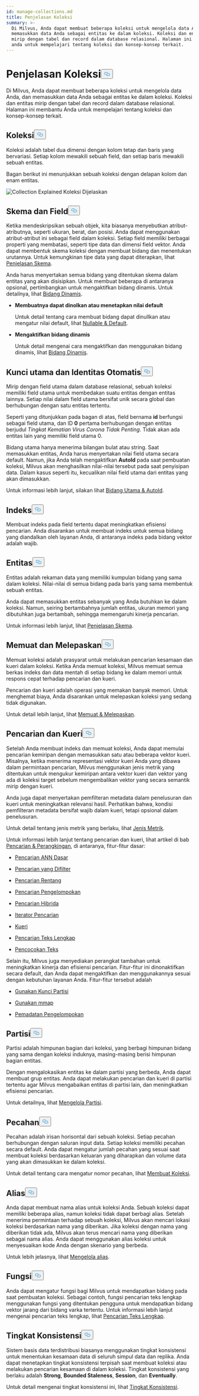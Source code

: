 ```yaml
---
id: manage-collections.md
title: Penjelasan Koleksi
summary: >-
  Di Milvus, Anda dapat membuat beberapa koleksi untuk mengelola data Anda, dan
  memasukkan data Anda sebagai entitas ke dalam koleksi. Koleksi dan entitas
  mirip dengan tabel dan record dalam database relasional. Halaman ini membantu
  anda untuk mempelajari tentang koleksi dan konsep-konsep terkait.
---
```

<h1 id="Collection-Explained" class="common-anchor-header">Penjelasan Koleksi<button data-href="#Collection-Explained" class="anchor-icon" translate="no">
      <svg translate="no"
        aria-hidden="true"
        focusable="false"
        height="20"
        version="1.1"
        viewBox="0 0 16 16"
        width="16"
      >
        <path
          fill="#0092E4"
          fill-rule="evenodd"
          d="M4 9h1v1H4c-1.5 0-3-1.69-3-3.5S2.55 3 4 3h4c1.45 0 3 1.69 3 3.5 0 1.41-.91 2.72-2 3.25V8.59c.58-.45 1-1.27 1-2.09C10 5.22 8.98 4 8 4H4c-.98 0-2 1.22-2 2.5S3 9 4 9zm9-3h-1v1h1c1 0 2 1.22 2 2.5S13.98 12 13 12H9c-.98 0-2-1.22-2-2.5 0-.83.42-1.64 1-2.09V6.25c-1.09.53-2 1.84-2 3.25C6 11.31 7.55 13 9 13h4c1.45 0 3-1.69 3-3.5S14.5 6 13 6z"
        ></path>
      </svg>
    </button></h1><p>Di Milvus, Anda dapat membuat beberapa koleksi untuk mengelola data Anda, dan memasukkan data Anda sebagai entitas ke dalam koleksi. Koleksi dan entitas mirip dengan tabel dan record dalam database relasional. Halaman ini membantu Anda untuk mempelajari tentang koleksi dan konsep-konsep terkait.</p>
<h2 id="Collection" class="common-anchor-header">Koleksi<button data-href="#Collection" class="anchor-icon" translate="no">
      <svg translate="no"
        aria-hidden="true"
        focusable="false"
        height="20"
        version="1.1"
        viewBox="0 0 16 16"
        width="16"
      >
        <path
          fill="#0092E4"
          fill-rule="evenodd"
          d="M4 9h1v1H4c-1.5 0-3-1.69-3-3.5S2.55 3 4 3h4c1.45 0 3 1.69 3 3.5 0 1.41-.91 2.72-2 3.25V8.59c.58-.45 1-1.27 1-2.09C10 5.22 8.98 4 8 4H4c-.98 0-2 1.22-2 2.5S3 9 4 9zm9-3h-1v1h1c1 0 2 1.22 2 2.5S13.98 12 13 12H9c-.98 0-2-1.22-2-2.5 0-.83.42-1.64 1-2.09V6.25c-1.09.53-2 1.84-2 3.25C6 11.31 7.55 13 9 13h4c1.45 0 3-1.69 3-3.5S14.5 6 13 6z"
        ></path>
      </svg>
    </button></h2><p>Koleksi adalah tabel dua dimensi dengan kolom tetap dan baris yang bervariasi. Setiap kolom mewakili sebuah field, dan setiap baris mewakili sebuah entitas.</p>
<p>Bagan berikut ini menunjukkan sebuah koleksi dengan delapan kolom dan enam entitas.</p>
<p>
  
   <span class="img-wrapper"> <img translate="no" src="/docs/v2.5.x/assets/collection-explained.png" alt="Collection Explained" class="doc-image" id="collection-explained" />
   </span> <span class="img-wrapper"> <span>Koleksi Dijelaskan</span> </span></p>
<h2 id="Schema-and-Fields" class="common-anchor-header">Skema dan Field<button data-href="#Schema-and-Fields" class="anchor-icon" translate="no">
      <svg translate="no"
        aria-hidden="true"
        focusable="false"
        height="20"
        version="1.1"
        viewBox="0 0 16 16"
        width="16"
      >
        <path
          fill="#0092E4"
          fill-rule="evenodd"
          d="M4 9h1v1H4c-1.5 0-3-1.69-3-3.5S2.55 3 4 3h4c1.45 0 3 1.69 3 3.5 0 1.41-.91 2.72-2 3.25V8.59c.58-.45 1-1.27 1-2.09C10 5.22 8.98 4 8 4H4c-.98 0-2 1.22-2 2.5S3 9 4 9zm9-3h-1v1h1c1 0 2 1.22 2 2.5S13.98 12 13 12H9c-.98 0-2-1.22-2-2.5 0-.83.42-1.64 1-2.09V6.25c-1.09.53-2 1.84-2 3.25C6 11.31 7.55 13 9 13h4c1.45 0 3-1.69 3-3.5S14.5 6 13 6z"
        ></path>
      </svg>
    </button></h2><p>Ketika mendeskripsikan sebuah objek, kita biasanya menyebutkan atribut-atributnya, seperti ukuran, berat, dan posisi. Anda dapat menggunakan atribut-atribut ini sebagai field dalam koleksi. Setiap field memiliki berbagai properti yang membatasi, seperti tipe data dan dimensi field vektor. Anda dapat membentuk skema koleksi dengan membuat bidang dan menentukan urutannya. Untuk kemungkinan tipe data yang dapat diterapkan, lihat <a href="/docs/id/schema.md">Penjelasan Skema</a>.</p>
<p>Anda harus menyertakan semua bidang yang ditentukan skema dalam entitas yang akan disisipkan. Untuk membuat beberapa di antaranya opsional, pertimbangkan untuk mengaktifkan bidang dinamis. Untuk detailnya, lihat <a href="/docs/id/enable-dynamic-field.md">Bidang Dinamis</a>.</p>
<ul>
<li><p><strong>Membuatnya dapat dinolkan atau menetapkan nilai default</strong></p>
<p>Untuk detail tentang cara membuat bidang dapat dinullkan atau mengatur nilai default, lihat <a href="/docs/id/nullable-and-default.md">Nullable &amp; Default</a>.</p></li>
<li><p><strong>Mengaktifkan bidang dinamis</strong></p>
<p>Untuk detail mengenai cara mengaktifkan dan menggunakan bidang dinamis, lihat <a href="/docs/id/enable-dynamic-field.md">Bidang Dinamis</a>.</p></li>
</ul>
<h2 id="Primary-key-and-AutoId" class="common-anchor-header">Kunci utama dan Identitas Otomatis<button data-href="#Primary-key-and-AutoId" class="anchor-icon" translate="no">
      <svg translate="no"
        aria-hidden="true"
        focusable="false"
        height="20"
        version="1.1"
        viewBox="0 0 16 16"
        width="16"
      >
        <path
          fill="#0092E4"
          fill-rule="evenodd"
          d="M4 9h1v1H4c-1.5 0-3-1.69-3-3.5S2.55 3 4 3h4c1.45 0 3 1.69 3 3.5 0 1.41-.91 2.72-2 3.25V8.59c.58-.45 1-1.27 1-2.09C10 5.22 8.98 4 8 4H4c-.98 0-2 1.22-2 2.5S3 9 4 9zm9-3h-1v1h1c1 0 2 1.22 2 2.5S13.98 12 13 12H9c-.98 0-2-1.22-2-2.5 0-.83.42-1.64 1-2.09V6.25c-1.09.53-2 1.84-2 3.25C6 11.31 7.55 13 9 13h4c1.45 0 3-1.69 3-3.5S14.5 6 13 6z"
        ></path>
      </svg>
    </button></h2><p>Mirip dengan field utama dalam database relasional, sebuah koleksi memiliki field utama untuk membedakan suatu entitas dengan entitas lainnya. Setiap nilai dalam field utama bersifat unik secara global dan berhubungan dengan satu entitas tertentu.</p>
<p>Seperti yang ditunjukkan pada bagan di atas, field bernama <strong>id</strong> berfungsi sebagai field utama, dan ID <strong>0</strong> pertama berhubungan dengan entitas berjudul <em>Tingkat Kematian Virus Corona Tidak Penting</em>. Tidak akan ada entitas lain yang memiliki field utama 0.</p>
<p>Bidang utama hanya menerima bilangan bulat atau string. Saat memasukkan entitas, Anda harus menyertakan nilai field utama secara default. Namun, jika Anda telah mengaktifkan <strong>AutoId</strong> pada saat pembuatan koleksi, Milvus akan menghasilkan nilai-nilai tersebut pada saat penyisipan data. Dalam kasus seperti itu, kecualikan nilai field utama dari entitas yang akan dimasukkan.</p>
<p>Untuk informasi lebih lanjut, silakan lihat <a href="/docs/id/primary-field.md">Bidang Utama &amp; AutoId</a>.</p>
<h2 id="Index" class="common-anchor-header">Indeks<button data-href="#Index" class="anchor-icon" translate="no">
      <svg translate="no"
        aria-hidden="true"
        focusable="false"
        height="20"
        version="1.1"
        viewBox="0 0 16 16"
        width="16"
      >
        <path
          fill="#0092E4"
          fill-rule="evenodd"
          d="M4 9h1v1H4c-1.5 0-3-1.69-3-3.5S2.55 3 4 3h4c1.45 0 3 1.69 3 3.5 0 1.41-.91 2.72-2 3.25V8.59c.58-.45 1-1.27 1-2.09C10 5.22 8.98 4 8 4H4c-.98 0-2 1.22-2 2.5S3 9 4 9zm9-3h-1v1h1c1 0 2 1.22 2 2.5S13.98 12 13 12H9c-.98 0-2-1.22-2-2.5 0-.83.42-1.64 1-2.09V6.25c-1.09.53-2 1.84-2 3.25C6 11.31 7.55 13 9 13h4c1.45 0 3-1.69 3-3.5S14.5 6 13 6z"
        ></path>
      </svg>
    </button></h2><p>Membuat indeks pada field tertentu dapat meningkatkan efisiensi pencarian. Anda disarankan untuk membuat indeks untuk semua bidang yang diandalkan oleh layanan Anda, di antaranya indeks pada bidang vektor adalah wajib.</p>
<h2 id="Entity" class="common-anchor-header">Entitas<button data-href="#Entity" class="anchor-icon" translate="no">
      <svg translate="no"
        aria-hidden="true"
        focusable="false"
        height="20"
        version="1.1"
        viewBox="0 0 16 16"
        width="16"
      >
        <path
          fill="#0092E4"
          fill-rule="evenodd"
          d="M4 9h1v1H4c-1.5 0-3-1.69-3-3.5S2.55 3 4 3h4c1.45 0 3 1.69 3 3.5 0 1.41-.91 2.72-2 3.25V8.59c.58-.45 1-1.27 1-2.09C10 5.22 8.98 4 8 4H4c-.98 0-2 1.22-2 2.5S3 9 4 9zm9-3h-1v1h1c1 0 2 1.22 2 2.5S13.98 12 13 12H9c-.98 0-2-1.22-2-2.5 0-.83.42-1.64 1-2.09V6.25c-1.09.53-2 1.84-2 3.25C6 11.31 7.55 13 9 13h4c1.45 0 3-1.69 3-3.5S14.5 6 13 6z"
        ></path>
      </svg>
    </button></h2><p>Entitas adalah rekaman data yang memiliki kumpulan bidang yang sama dalam koleksi. Nilai-nilai di semua bidang pada baris yang sama membentuk sebuah entitas.</p>
<p>Anda dapat memasukkan entitas sebanyak yang Anda butuhkan ke dalam koleksi. Namun, seiring bertambahnya jumlah entitas, ukuran memori yang dibutuhkan juga bertambah, sehingga memengaruhi kinerja pencarian.</p>
<p>Untuk informasi lebih lanjut, lihat <a href="/docs/id/schema.md">Penjelasan Skema</a>.</p>
<h2 id="Load-and-Release" class="common-anchor-header">Memuat dan Melepaskan<button data-href="#Load-and-Release" class="anchor-icon" translate="no">
      <svg translate="no"
        aria-hidden="true"
        focusable="false"
        height="20"
        version="1.1"
        viewBox="0 0 16 16"
        width="16"
      >
        <path
          fill="#0092E4"
          fill-rule="evenodd"
          d="M4 9h1v1H4c-1.5 0-3-1.69-3-3.5S2.55 3 4 3h4c1.45 0 3 1.69 3 3.5 0 1.41-.91 2.72-2 3.25V8.59c.58-.45 1-1.27 1-2.09C10 5.22 8.98 4 8 4H4c-.98 0-2 1.22-2 2.5S3 9 4 9zm9-3h-1v1h1c1 0 2 1.22 2 2.5S13.98 12 13 12H9c-.98 0-2-1.22-2-2.5 0-.83.42-1.64 1-2.09V6.25c-1.09.53-2 1.84-2 3.25C6 11.31 7.55 13 9 13h4c1.45 0 3-1.69 3-3.5S14.5 6 13 6z"
        ></path>
      </svg>
    </button></h2><p>Memuat koleksi adalah prasyarat untuk melakukan pencarian kesamaan dan kueri dalam koleksi. Ketika Anda memuat koleksi, Milvus memuat semua berkas indeks dan data mentah di setiap bidang ke dalam memori untuk respons cepat terhadap pencarian dan kueri.</p>
<p>Pencarian dan kueri adalah operasi yang memakan banyak memori. Untuk menghemat biaya, Anda disarankan untuk melepaskan koleksi yang sedang tidak digunakan.</p>
<p>Untuk detail lebih lanjut, lihat <a href="/docs/id/load-and-release.md">Memuat &amp; Melepaskan</a>.</p>
<h2 id="Search-and-Query" class="common-anchor-header">Pencarian dan Kueri<button data-href="#Search-and-Query" class="anchor-icon" translate="no">
      <svg translate="no"
        aria-hidden="true"
        focusable="false"
        height="20"
        version="1.1"
        viewBox="0 0 16 16"
        width="16"
      >
        <path
          fill="#0092E4"
          fill-rule="evenodd"
          d="M4 9h1v1H4c-1.5 0-3-1.69-3-3.5S2.55 3 4 3h4c1.45 0 3 1.69 3 3.5 0 1.41-.91 2.72-2 3.25V8.59c.58-.45 1-1.27 1-2.09C10 5.22 8.98 4 8 4H4c-.98 0-2 1.22-2 2.5S3 9 4 9zm9-3h-1v1h1c1 0 2 1.22 2 2.5S13.98 12 13 12H9c-.98 0-2-1.22-2-2.5 0-.83.42-1.64 1-2.09V6.25c-1.09.53-2 1.84-2 3.25C6 11.31 7.55 13 9 13h4c1.45 0 3-1.69 3-3.5S14.5 6 13 6z"
        ></path>
      </svg>
    </button></h2><p>Setelah Anda membuat indeks dan memuat koleksi, Anda dapat memulai pencarian kemiripan dengan memasukkan satu atau beberapa vektor kueri. Misalnya, ketika menerima representasi vektor kueri Anda yang dibawa dalam permintaan pencarian, Milvus menggunakan jenis metrik yang ditentukan untuk mengukur kemiripan antara vektor kueri dan vektor yang ada di koleksi target sebelum mengembalikan vektor yang secara semantik mirip dengan kueri.</p>
<p>Anda juga dapat menyertakan pemfilteran metadata dalam penelusuran dan kueri untuk meningkatkan relevansi hasil. Perhatikan bahwa, kondisi pemfilteran metadata bersifat wajib dalam kueri, tetapi opsional dalam penelusuran.</p>
<p>Untuk detail tentang jenis metrik yang berlaku, lihat <a href="/docs/id/metric.md">Jenis Metrik</a>.</p>
<p>Untuk informasi lebih lanjut tentang pencarian dan kueri, lihat artikel di bab <a href="/docs/id/search-rerank">Pencarian &amp; Perangkingan</a>, di antaranya, fitur-fitur dasar:</p>
<ul>
<li><p><a href="/docs/id/single-vector-search.md">Pencarian ANN Dasar</a></p></li>
<li><p><a href="/docs/id/filtered-search.md">Pencarian yang Difilter</a></p></li>
<li><p><a href="/docs/id/range-search.md">Pencarian Rentang</a></p></li>
<li><p><a href="/docs/id/grouping-search.md">Pencarian Pengelompokan</a></p></li>
<li><p><a href="/docs/id/multi-vector-search.md">Pencarian Hibrida</a></p></li>
<li><p><a href="/docs/id/with-iterators.md">Iterator Pencarian</a></p></li>
<li><p><a href="/docs/id/get-and-scalar-query.md">Kueri</a></p></li>
<li><p><a href="/docs/id/full-text-search.md">Pencarian Teks Lengkap</a></p></li>
<li><p><a href="/docs/id/keyword-match.md">Pencocokan Teks</a></p></li>
</ul>
<p>Selain itu, Milvus juga menyediakan perangkat tambahan untuk meningkatkan kinerja dan efisiensi pencarian. Fitur-fitur ini dinonaktifkan secara default, dan Anda dapat mengaktifkan dan menggunakannya sesuai dengan kebutuhan layanan Anda. Fitur-fitur tersebut adalah</p>
<ul>
<li><p><a href="/docs/id/use-partition-key.md">Gunakan Kunci Partisi</a></p></li>
<li><p><a href="/docs/id/mmap.md">Gunakan mmap</a></p></li>
<li><p><a href="/docs/id/clustering-compaction.md">Pemadatan Pengelompokan</a></p></li>
</ul>
<h2 id="Partition" class="common-anchor-header">Partisi<button data-href="#Partition" class="anchor-icon" translate="no">
      <svg translate="no"
        aria-hidden="true"
        focusable="false"
        height="20"
        version="1.1"
        viewBox="0 0 16 16"
        width="16"
      >
        <path
          fill="#0092E4"
          fill-rule="evenodd"
          d="M4 9h1v1H4c-1.5 0-3-1.69-3-3.5S2.55 3 4 3h4c1.45 0 3 1.69 3 3.5 0 1.41-.91 2.72-2 3.25V8.59c.58-.45 1-1.27 1-2.09C10 5.22 8.98 4 8 4H4c-.98 0-2 1.22-2 2.5S3 9 4 9zm9-3h-1v1h1c1 0 2 1.22 2 2.5S13.98 12 13 12H9c-.98 0-2-1.22-2-2.5 0-.83.42-1.64 1-2.09V6.25c-1.09.53-2 1.84-2 3.25C6 11.31 7.55 13 9 13h4c1.45 0 3-1.69 3-3.5S14.5 6 13 6z"
        ></path>
      </svg>
    </button></h2><p>Partisi adalah himpunan bagian dari koleksi, yang berbagi himpunan bidang yang sama dengan koleksi induknya, masing-masing berisi himpunan bagian entitas.</p>
<p>Dengan mengalokasikan entitas ke dalam partisi yang berbeda, Anda dapat membuat grup entitas. Anda dapat melakukan pencarian dan kueri di partisi tertentu agar Milvus mengabaikan entitas di partisi lain, dan meningkatkan efisiensi pencarian.</p>
<p>Untuk detailnya, lihat <a href="/docs/id/manage-partitions.md">Mengelola Partisi</a>.</p>
<h2 id="Shard" class="common-anchor-header">Pecahan<button data-href="#Shard" class="anchor-icon" translate="no">
      <svg translate="no"
        aria-hidden="true"
        focusable="false"
        height="20"
        version="1.1"
        viewBox="0 0 16 16"
        width="16"
      >
        <path
          fill="#0092E4"
          fill-rule="evenodd"
          d="M4 9h1v1H4c-1.5 0-3-1.69-3-3.5S2.55 3 4 3h4c1.45 0 3 1.69 3 3.5 0 1.41-.91 2.72-2 3.25V8.59c.58-.45 1-1.27 1-2.09C10 5.22 8.98 4 8 4H4c-.98 0-2 1.22-2 2.5S3 9 4 9zm9-3h-1v1h1c1 0 2 1.22 2 2.5S13.98 12 13 12H9c-.98 0-2-1.22-2-2.5 0-.83.42-1.64 1-2.09V6.25c-1.09.53-2 1.84-2 3.25C6 11.31 7.55 13 9 13h4c1.45 0 3-1.69 3-3.5S14.5 6 13 6z"
        ></path>
      </svg>
    </button></h2><p>Pecahan adalah irisan horisontal dari sebuah koleksi. Setiap pecahan berhubungan dengan saluran input data. Setiap koleksi memiliki pecahan secara default. Anda dapat mengatur jumlah pecahan yang sesuai saat membuat koleksi berdasarkan keluaran yang diharapkan dan volume data yang akan dimasukkan ke dalam koleksi.</p>
<p>Untuk detail tentang cara mengatur nomor pecahan, lihat <a href="/docs/id/create-collection.md">Membuat Koleksi</a>.</p>
<h2 id="Alias" class="common-anchor-header">Alias<button data-href="#Alias" class="anchor-icon" translate="no">
      <svg translate="no"
        aria-hidden="true"
        focusable="false"
        height="20"
        version="1.1"
        viewBox="0 0 16 16"
        width="16"
      >
        <path
          fill="#0092E4"
          fill-rule="evenodd"
          d="M4 9h1v1H4c-1.5 0-3-1.69-3-3.5S2.55 3 4 3h4c1.45 0 3 1.69 3 3.5 0 1.41-.91 2.72-2 3.25V8.59c.58-.45 1-1.27 1-2.09C10 5.22 8.98 4 8 4H4c-.98 0-2 1.22-2 2.5S3 9 4 9zm9-3h-1v1h1c1 0 2 1.22 2 2.5S13.98 12 13 12H9c-.98 0-2-1.22-2-2.5 0-.83.42-1.64 1-2.09V6.25c-1.09.53-2 1.84-2 3.25C6 11.31 7.55 13 9 13h4c1.45 0 3-1.69 3-3.5S14.5 6 13 6z"
        ></path>
      </svg>
    </button></h2><p>Anda dapat membuat nama alias untuk koleksi Anda. Sebuah koleksi dapat memiliki beberapa alias, namun koleksi tidak dapat berbagi alias. Setelah menerima permintaan terhadap sebuah koleksi, Milvus akan mencari lokasi koleksi berdasarkan nama yang diberikan. Jika koleksi dengan nama yang diberikan tidak ada, Milvus akan terus mencari nama yang diberikan sebagai nama alias. Anda dapat menggunakan alias koleksi untuk menyesuaikan kode Anda dengan skenario yang berbeda.</p>
<p>Untuk lebih jelasnya, lihat <a href="/docs/id/manage-aliases.md">Mengelola alias</a>.</p>
<h2 id="Function" class="common-anchor-header">Fungsi<button data-href="#Function" class="anchor-icon" translate="no">
      <svg translate="no"
        aria-hidden="true"
        focusable="false"
        height="20"
        version="1.1"
        viewBox="0 0 16 16"
        width="16"
      >
        <path
          fill="#0092E4"
          fill-rule="evenodd"
          d="M4 9h1v1H4c-1.5 0-3-1.69-3-3.5S2.55 3 4 3h4c1.45 0 3 1.69 3 3.5 0 1.41-.91 2.72-2 3.25V8.59c.58-.45 1-1.27 1-2.09C10 5.22 8.98 4 8 4H4c-.98 0-2 1.22-2 2.5S3 9 4 9zm9-3h-1v1h1c1 0 2 1.22 2 2.5S13.98 12 13 12H9c-.98 0-2-1.22-2-2.5 0-.83.42-1.64 1-2.09V6.25c-1.09.53-2 1.84-2 3.25C6 11.31 7.55 13 9 13h4c1.45 0 3-1.69 3-3.5S14.5 6 13 6z"
        ></path>
      </svg>
    </button></h2><p>Anda dapat mengatur fungsi bagi Milvus untuk mendapatkan bidang pada saat pembuatan koleksi. Sebagai contoh, fungsi pencarian teks lengkap menggunakan fungsi yang ditentukan pengguna untuk mendapatkan bidang vektor jarang dari bidang varka tertentu. Untuk informasi lebih lanjut mengenai pencarian teks lengkap, lihat <a href="/docs/id/full-text-search.md">Pencarian Teks Lengkap</a>.</p>
<h2 id="Consistency-Level" class="common-anchor-header">Tingkat Konsistensi<button data-href="#Consistency-Level" class="anchor-icon" translate="no">
      <svg translate="no"
        aria-hidden="true"
        focusable="false"
        height="20"
        version="1.1"
        viewBox="0 0 16 16"
        width="16"
      >
        <path
          fill="#0092E4"
          fill-rule="evenodd"
          d="M4 9h1v1H4c-1.5 0-3-1.69-3-3.5S2.55 3 4 3h4c1.45 0 3 1.69 3 3.5 0 1.41-.91 2.72-2 3.25V8.59c.58-.45 1-1.27 1-2.09C10 5.22 8.98 4 8 4H4c-.98 0-2 1.22-2 2.5S3 9 4 9zm9-3h-1v1h1c1 0 2 1.22 2 2.5S13.98 12 13 12H9c-.98 0-2-1.22-2-2.5 0-.83.42-1.64 1-2.09V6.25c-1.09.53-2 1.84-2 3.25C6 11.31 7.55 13 9 13h4c1.45 0 3-1.69 3-3.5S14.5 6 13 6z"
        ></path>
      </svg>
    </button></h2><p>Sistem basis data terdistribusi biasanya menggunakan tingkat konsistensi untuk menentukan kesamaan data di seluruh simpul data dan replika. Anda dapat menetapkan tingkat konsistensi terpisah saat membuat koleksi atau melakukan pencarian kesamaan di dalam koleksi. Tingkat konsistensi yang berlaku adalah <strong>Strong</strong>, <strong>Bounded Staleness</strong>, <strong>Session</strong>, dan <strong>Eventually</strong>.</p>
<p>Untuk detail mengenai tingkat konsistensi ini, lihat <a href="/docs/id/tune_consistency.md">Tingkat Konsistensi</a>.</p>

